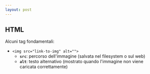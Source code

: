 ```yaml
---
layout: post
---
```


## HTML
Alcuni tag fondamentali:
- `<img src="link-to-img" alt="">`
    - **`src`**: percorso dell'immagine (salvata nel filesystem o sul web)
    - **`alt`**: testo alternativo (mostrato quando l'immagine non viene caricata correttamente)